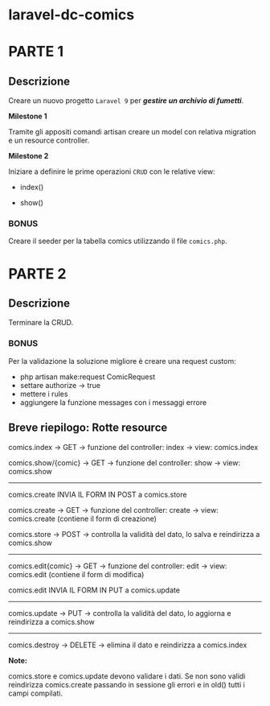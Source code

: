 **laravel-dc-comics**
===
# **PARTE 1**
## **Descrizione**

Creare un nuovo progetto `Laravel 9` per ***gestire un archivio di fumetti***.

**Milestone 1**

Tramite gli appositi comandi artisan creare un model con relativa migration e un resource controller.

**Milestone 2**

Iniziare a definire le prime operazioni `CRUD` con le relative view:

- index()

- show()

### **BONUS**

Creare il seeder per la tabella comics utilizzando il file `comics.php`.


# **PARTE 2**
## **Descrizione**

Terminare la CRUD.

### **BONUS**

Per la validazione la soluzione migliore è creare una request custom:
- php artisan make:request ComicRequest
- settare authorize -> true
- mettere i rules
- aggiungere la funzione messages con i messaggi errore

## **Breve riepilogo: Rotte resource**

comics.index -> GET -> funzione del controller: index -> view: comics.index

comics.show/{comic} -> GET -> funzione del controller: show -> view: comics.show

---------------------------------------------------

comics.create INVIA IL FORM IN POST a comics.store

comics.create -> GET -> funzione del controller: create -> view: comics.create (contiene il form di creazione)

comics.store -> POST -> controlla la validità del dato, lo salva  e reindirizza a comics.show

---------------------------------------------------

comics.edit{comic} -> GET -> funzione del controller: edit -> view: comics.edit (contiene il form di modifica)

comics.edit INVIA IL FORM IN PUT a comics.update

---------------------------------------------------

comics.update -> PUT -> controlla la validità del dato, lo aggiorna  e reindirizza a comics.show

---------------------------------------------------

comics.destroy -> DELETE -> elimina il dato e reindirizza a comics.index

**Note:**

comics.store e comics.update devono validare i dati. Se non sono validi reindirizza comics.create passando in sessione gli errori e in old() tutti i campi compilati.


